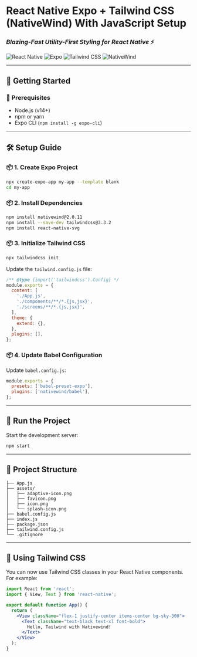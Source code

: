 #   **React Native Expo + Tailwind CSS (NativeWind) With JavaScript Setup**  
### _Blazing-Fast Utility-First Styling for React Native_ ⚡  

![React Native](https://img.shields.io/badge/React_Native-61DAFB?style=for-the-badge&logo=react&logoColor=black)
![Expo](https://img.shields.io/badge/Expo-000020?style=for-the-badge&logo=expo&logoColor=white)
![Tailwind CSS](https://img.shields.io/badge/Tailwind_CSS-06B6D4?style=for-the-badge&logo=tailwind-css&logoColor=white)
![NativeWind](https://img.shields.io/badge/NativeWind-2.0.11-38BDF8?style=for-the-badge)

---

## 🚀 **Getting Started**

### 🧰 **Prerequisites**
- Node.js (v14+)
- npm or yarn
- Expo CLI (`npm install -g expo-cli`)

---

## 🛠️ **Setup Guide**

### 📦 **1. Create Expo Project**
```bash
npx create-expo-app my-app --template blank
cd my-app
```

### 📦 **2. Install Dependencies**
```bash
npm install nativewind@2.0.11
npm install --save-dev tailwindcss@3.3.2
npm install react-native-svg
```

### 📦 **3. Initialize Tailwind CSS**
```bash
npx tailwindcss init
```

Update the `tailwind.config.js` file:
```js
/** @type {import('tailwindcss').Config} */
module.exports = {
  content: [
    './App.js',
    './components/**/*.{js,jsx}',
    './screens/**/*.{js,jsx}',
  ],
  theme: {
    extend: {},
  },
  plugins: [],
};
```

### 📦 **4. Update Babel Configuration**
Update `babel.config.js`:
```js
module.exports = {
  presets: ['babel-preset-expo'],
  plugins: ['nativewind/babel'],
};
```

---

## 🏃 **Run the Project**
Start the development server:
```bash
npm start
```

---

## 📂 **Project Structure**
```
├── App.js
├── assets/
│   ├── adaptive-icon.png
│   ├── favicon.png
│   ├── icon.png
│   └── splash-icon.png
├── babel.config.js
├── index.js
├── package.json
├── tailwind.config.js
└── .gitignore
```

---

## 🎨 **Using Tailwind CSS**
You can now use Tailwind CSS classes in your React Native components. For example:
```jsx
import React from 'react';
import { View, Text } from 'react-native';

export default function App() {
  return (
    <View className="flex-1 justify-center items-center bg-sky-300">
      <Text className="text-black text-xl font-bold">
        Hello, Tailwind with Nativewind!
      </Text>
    </View>
  );
}
```
